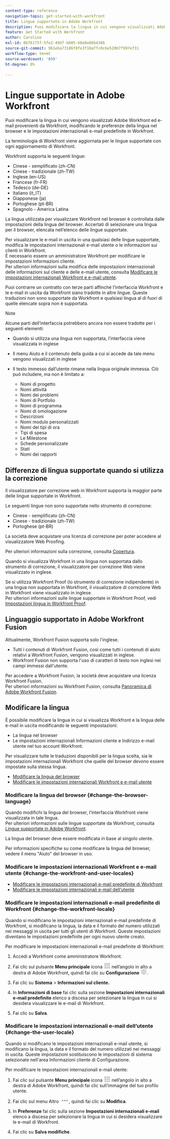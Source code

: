 ```yaml
---
content-type: reference
navigation-topic: get-started-with-workfront
title: Lingue supportate in Adobe Workfront
description: Puoi modificare la lingua in cui vengono visualizzati Adobe Workfront ed e-mail provenienti da Workfront, modificando le preferenze della lingua nel browser e le impostazioni internazionali e-mail predefinite in Workfront.
feature: Get Started with Workfront
author: Caroline
exl-id: 0b76175f-5fe2-49df-b605-68e6e66b4366
source-git-commit: 961eba73186f8fe3f10affc0c6e52067f997ef31
workflow-type: tm+mt
source-wordcount: '859'
ht-degree: 0%

---
```


# Lingue supportate in Adobe Workfront

Puoi modificare la lingua in cui vengono visualizzati Adobe Workfront ed e-mail provenienti da Workfront, modificando le preferenze della lingua nel browser e le impostazioni internazionali e-mail predefinite in Workfront.

La terminologia di Workfront viene aggiornata per le lingue supportate con ogni aggiornamento di Workfront.

Workfront supporta le seguenti lingue:

* Cinese - semplificato (zh-CN)
* Cinese - tradizionale (zh-TW)
* Inglese (en-US)
* Francese (fr-FR)
* Tedesco (de-DE)
* Italiano (it_IT)
* Giapponese (ja)
* Portoghese (pt-BR)
* Spagnolo - America Latina

La lingua utilizzata per visualizzare Workfront nel browser è controllata dalle impostazioni della lingua del browser. Accertati di selezionare una lingua per il browser, elencata nell’elenco delle lingue supportate.

Per visualizzare le e-mail in uscita in una qualsiasi delle lingue supportate, modifica le impostazioni internazionali e-mail utente o le informazioni sui clienti in Workfront.\
È necessario essere un amministratore Workfront per modificare le impostazioni Informazioni cliente.\
Per ulteriori informazioni sulla modifica delle impostazioni internazionali delle informazioni sul cliente e delle e-mail utente, consulta [Modificare le impostazioni internazionali Workfront e e-mail utente](#change-the-workfront-and-user-locales).

Puoi contrarre un contratto con terze parti affinché l’interfaccia Workfront e le e-mail in uscita da Workfront siano tradotte in altre lingue. Queste traduzioni non sono supportate da Workfront e qualsiasi lingua al di fuori di quelle elencate sopra non è supportata.

>[!NOTE]
>
>Alcune parti dell’interfaccia potrebbero ancora non essere tradotte per i seguenti elementi:
>
>* Quando si utilizza una lingua non supportata, l’interfaccia viene visualizzata in inglese
>* Il menu Aiuto e il contenuto della guida a cui si accede da tale menu vengono visualizzati in inglese
>* Il testo immesso dall’utente rimane nella lingua originale immessa. Ciò può includere, ma non è limitato a:
   >
   >   * Nomi di progetto
   >   * Nomi attività
   >   * Nomi dei problemi
   >   * Nomi di Portfolio
   >   * Nomi di programma
   >   * Nomi di omologazione
   >   * Descrizioni
   >   * Nomi modulo personalizzati
   >   * Nomi dei tipi di ora
   >   * Tipi di spesa
   >   * Le Milestone
   >   * Schede personalizzate
   >   * Stati
   >   * Nomi dei rapporti
>


## Differenze di lingua supportate quando si utilizza la correzione

Il visualizzatore per correzione web in Workfront supporta la maggior parte delle lingue supportate in Workfront.

Le seguenti lingue non sono supportate nello strumento di correzione:

* Cinese - semplificato (zh-CN)
* Cinese - tradizionale (zh-TW)
* Portoghese (pt-BR)

La società deve acquistare una licenza di correzione per poter accedere al visualizzatore Web Proofing.

Per ulteriori informazioni sulla correzione, consulta [Copertura](../review-and-approve-work/proofing/proofing.md).

Quando si visualizza Workfront in una lingua non supportata dallo strumento di correzione, il visualizzatore per correzione Web viene visualizzato in inglese.

Se si utilizza Workfront Proof (lo strumento di correzione indipendente) in una lingua non supportata in Workfront, il visualizzatore di correzione Web in Workfront viene visualizzato in inglese.\
Per ulteriori informazioni sulle lingue supportate in Workfront Proof, vedi [Impostazioni lingua in Workfront Proof](../workfront-proof/wp-getstarted/system-information/language-settings.md).

## Linguaggio supportato in Adobe Workfront Fusion

Attualmente, Workfront Fusion supporta solo l&#39;inglese.

* Tutti i contenuti di Workfront Fusion, così come tutti i contenuti di aiuto relativi a Workfront Fusion, vengono visualizzati in inglese.
* Workfront Fusion non supporta l&#39;uso di caratteri di testo non inglesi nei campi immessi dall&#39;utente.

Per accedere a Workfront Fusion, la società deve acquistare una licenza Workfront Fusion.\
Per ulteriori informazioni su Workfront Fusion, consulta [Panoramica di Adobe Workfront Fusion](../workfront-fusion/get-started/workfront-fusion-overview.md).

## Modificare la lingua

È possibile modificare la lingua in cui si visualizza Workfront e la lingua delle e-mail in uscita modificando le seguenti impostazioni:

* La lingua nel browser
* Le impostazioni internazionali Informazioni cliente e Indirizzo e-mail utente nel tuo account Workfront.

Per visualizzare tutte le traduzioni disponibili per la lingua scelta, sia le impostazioni internazionali Workfront che quelle del browser devono essere impostate sulla stessa lingua.

* [Modificare la lingua del browser](#change-the-browser-language)
* [Modificare le impostazioni internazionali Workfront e e-mail utente](#change-the-workfront-and-user-locales)

### Modificare la lingua del browser {#change-the-browser-language}

Quando modifichi la lingua del browser, l’interfaccia Workfront viene visualizzata in tale lingua.\
Per ulteriori informazioni sulle lingue supportate da Workfront, consulta [Lingue supportate in Adobe Workfront](#supported-languages).

La lingua del browser deve essere modificata in base al singolo utente.

Per informazioni specifiche su come modificare la lingua del browser, vedere il menu &quot;Aiuto&quot; del browser in uso.

### Modificare le impostazioni internazionali Workfront e e-mail utente {#change-the-workfront-and-user-locales}

* [Modificare le impostazioni internazionali e-mail predefinite di Workfront](#change-the-workfront-locale)
* [Modificare le impostazioni internazionali e-mail dell’utente](#change-the-user-locale)

### Modificare le impostazioni internazionali e-mail predefinite di Workfront {#change-the-workfront-locale}

Quando si modificano le impostazioni internazionali e-mail predefinite di Workfront, si modificano la lingua, la data e il formato del numero utilizzati nei messaggi in uscita per tutti gli utenti di Workfront. Queste impostazioni diventano le impostazioni predefinite per ogni nuovo utente creato.

Per modificare le impostazioni internazionali e-mail predefinite di Workfront:

1. Accedi a Workfront come amministratore Workfront.
1. Fai clic sul pulsante **Menu principale** icona ![](assets/main-menu-icon.png) nell’angolo in alto a destra di Adobe Workfront, quindi fai clic su **Configurazione** ![](assets/gear-icon-settings.png).

1. Fai clic su **Sistema** > **Informazioni sul cliente.**

1. In **Informazioni di base** fai clic sulla sezione **Impostazioni internazionali e-mail predefinite** elenco a discesa per selezionare la lingua in cui si desidera visualizzare le e-mail di Workfront.

1. Fai clic su **Salva**.

### Modificare le impostazioni internazionali e-mail dell’utente {#change-the-user-locale}

Quando si modificano le impostazioni internazionali e-mail utente, si modificano la lingua, la data e il formato del numero utilizzati nei messaggi in uscita. Queste impostazioni sostituiscono le impostazioni di sistema selezionate nell&#39;area Informazioni cliente di Configurazione.

Per modificare le impostazioni internazionali e-mail utente:

1. Fai clic sul pulsante **Menu principale** icona ![](assets/main-menu-icon.png) nell’angolo in alto a destra di Adobe Workfront, quindi fai clic sull’immagine del tuo profilo utente.

1. Fai clic sul menu Altro ![](assets/more-icon.png), quindi fai clic su **Modifica**.

1. In **Preferenze** fai clic sulla sezione **Impostazioni internazionali e-mail** elenco a discesa per selezionare la lingua in cui si desidera visualizzare le e-mail di Workfront.

1. Fai clic su **Salva modifiche**.
